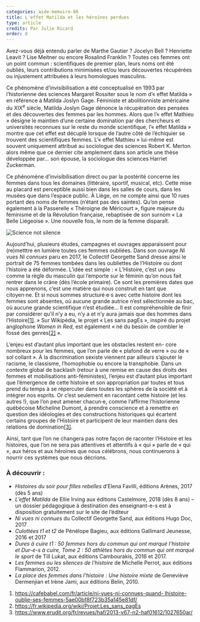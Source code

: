 ```yaml
---
categories: aide-memoire-86
title: L'effet Matilda et les héroïnes perdues
type: article
credits: Par Julie Ricard
order: 8
---
```

Avez-vous déjà entendu parler  de  Marthe  Gautier ? Jocelyn Bell ? Henriette Leavit ? Lise Meitner ou encore Rosalind Franklin ? Toutes ces femmes ont un point commun : scientifiques de premier plan, leurs noms ont été oubliés, leurs contributions minimisées et/ou leurs découvertes récupérées ou injustement attribuées à leurs homologues
 masculins.

Ce phénomène d’invisibilisation a été conceptualisé en 1993 par l’historienne des sciences Margaret Rossiter sous le nom d’« effet Matilda » en référence à Matilda Joslyn Gage. Féministe et abolitionniste américaine du XIX<sup>e</sup> siècle, Matilda Joslyn Gage dénonce la récupération des pensées et des découvertes des femmes par les hommes. Alors que l’« effet Mathieu » désigne le maintien d’une certaine domination par des chercheurs et universités reconnues sur le reste du monde scientifique, l’« effet Matilda » montre que cet effet est décuplé lorsque de l’autre côté de l’échiquier se trouvent des scientifiques femmes. L’« effet Mathieu » lui-même est souvent uniquement attribué au sociologue des sciences Robert K. Merton alors même que ce dernier cite amplement dans son article une thèse développée par… son épouse, la sociologue des sciences Harriet Zuckerman.

Ce phénomène d’invisibilisation direct ou par la postérité concerne les femmes dans tous les domaines (littéraire, sportif, musical, etc). Cette mise au placard est perceptible aussi bien dans les salles de cours, dans les musées que dans l’espace public. À Liège, on ne compte ainsi que 10 rues portant des noms de femmes (n’étant pas des saintes). Qu’on pense également à la Passerelle « Théroigne de Méricourt », figure majeure du féminisme et de la Révolution française, rebaptisée de son surnom « La Belle Liégeoise ». Une nouvelle fois, le nom de la femme disparaît.



![Science not silence](/assets/uploads/am-86-science-not-silence.jpg)



Aujourd’hui, plusieurs études, campagnes et ouvrages apparaissent pour (re)metttre en lumière toutes ces femmes oubliées. Dans son ouvrage _Ni vues Ni connues_ paru en 2017, le Collectif Georgette Sand dresse ainsi le portrait de 75 femmes tombées dans les oubliettes de l’Histoire ou dont l’histoire a été déformée. L’idée est simple : « L’Histoire, c’est un peu comme la règle du masculin qui l’emporte sur le féminin qu’on nous fait rentrer dans le crâne (dès l’école primaire). Ce sont les premières dates que nous apprenons, c’est une matière qui nous construit en tant que citoyen·ne. Et si nous sommes structuré·e·s avec cette histoire dont les femmes sont absentes, où aucune grande autrice n’est sélectionnée au bac, où aucune grande scientifique n’est étudiée… Il est compréhensible de finir par considérer qu’il n’y a eu, n’y a et n’y aura jamais que des hommes dans l’Histoire[[1]](#footnote-1). » Sur Wikipédia, le projet « Les sans pagEs », inspiré du projet anglophone _Women in Red_, est également « né du besoin de combler le fossé des genres[[2]](#footnote-2) ».

L’enjeu est d’autant plus important que les obstacles restent en- core nombreux pour les femmes, que l’on parle de « plafond de verre » ou de « sol collant ». À la discrimination sexiste viennent par ailleurs s’ajouter le racisme, le classisme, l’homophobie ou encore la transphobie. Dans un contexte global de backlash (retour à une remise en cause des droits des femmes et mobilisations anti-féministes), l’enjeu est d’autant plus important que l’émergence de cette histoire et son appropriation par toutes et tous prend du temps à se répercuter dans toutes les sphères de la société et à intégrer nos esprits. Or c’est seulement en racontant cette histoire (et les autres !), que l’on peut amener chacun·e, comme l’affirme l’historienne québécoise Micheline Dumont, à prendre conscience et à remettre en question des idéologies et des constructions historiques qui écartent certains groupes de l’Histoire et participent de leur maintien dans des relations de domination[[3]](#footnote-3).

Ainsi, tant que l’on ne changera pas notre façon de raconter l’Histoire et les histoires, que l’on ne sera pas attentives et attentifs à « qui » parle de « qui », aux héros et aux héroïnes que nous célébrons, nous continuerons à nourrir ces systèmes que nous décrions.

### À découvrir :

* _Histoires du soir pour ﬁlles rebelles_ d’Elena Favilli, éditions Arènes, 2017 (dès 5 ans)
* _L’effet Matilda_ de Ellie Irving aux éditions Castelmore, 2018
 (dès 8 ans) – un dossier pédagogique à destination des enseignant-e-s est à disposition gratuitement sur le site de l’éditeur
* _Ni vues ni connues_ du Collectif Georgette Sand, aux éditions Hugo Doc, 2017
* _Culottées t1 et t2_ de Pénélope Bagieu, aux éditions Gallimard
 Jeunesse, 2016 et 2017
* _Dures à cuire t1 : 50 femmes hors du commun qui ont marqué l’histoire et Dur-e-s à cuire, Tome 2 : 50 athlètes hors du commun qui ont marqué le sport_ de Till Lukat, aux éditions
 Cambourakis, 2016 et 2017.
* _Les femmes ou les silences de l’histoire_ de Michelle Perrot, aux éditions Flammarion, 2012.
* _La place des femmes dans l’histoire : Une histoire mixte_ de
 Geneviève Dermenjian et Irène Jami, aux éditions Belin, 2010.

1. [https://cafebabel.com/fr/article/ni-vues-ni-connues-quand- lhistoire-oublie-ses-femmes-5ae00bf8f723b35a145e81df/
](https://cafebabel.com/fr/article/ni-vues-ni-connues-quand-lhistoire-oublie-ses-femmes-5ae00bf8f723b35a145e81df/)
2. [https://fr.wikipedia.org/wiki/Projet:Les_sans_pagEs
](https://fr.wikipedia.org/wiki/Projet:Les_sans_pagEs)
3. [https://www.erudit.org/fr/revues/haf/2013-v67-n2-haf01612/1027650ar/
](https://www.erudit.org/fr/revues/haf/2013-v67-n2-haf01612/1027650ar/)
